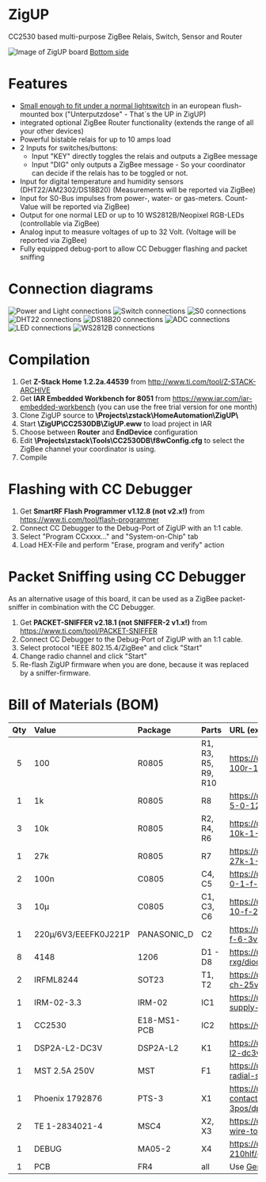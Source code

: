 ﻿# ZigUP
CC2530 based multi-purpose ZigBee Relais, Switch, Sensor and Router

![Image of ZigUP board](https://github.com/formtapez/ZigUP/raw/master/Pictures/top2.jpg)
[Bottom side](https://raw.githubusercontent.com/formtapez/ZigUP/master/Pictures/bottom.jpg)

# Features

* [Small enough to fit under a normal lightswitch](https://raw.githubusercontent.com/formtapez/ZigUP/master/Pictures/size.jpg) in an european flush-mounted box ("Unterputzdose" - That´s the UP in ZigUP)
* integrated optional ZigBee Router functionality (extends the range of all your other devices)
* Powerful bistable relais for up to 10 amps load
* 2 Inputs for switches/buttons:
	* Input "KEY" directly toggles the relais and outputs a ZigBee message
	* Input "DIG" only outputs a ZigBee message - So your coordinator can decide if the relais has to be toggled or not.
* Input for digital temperature and humidity sensors (DHT22/AM2302/DS18B20) (Measurements will be reported via ZigBee)
* Input for S0-Bus impulses from power-, water- or gas-meters. Count-Value will be reported via ZigBee)
* Output for one normal LED or up to 10 WS2812B/Neopixel RGB-LEDs (controllable via ZigBee)
* Analog input to measure voltages of up to 32 Volt. (Voltage will be reported via ZigBee)
* Fully equipped debug-port to allow CC Debugger flashing and packet sniffing

# Connection diagrams

![Power and Light connections](https://github.com/formtapez/ZigUP/raw/master/Pictures/connection_Light.png)
![Switch connections](https://github.com/formtapez/ZigUP/raw/master/Pictures/connection_Switch.png)
![S0 connections](https://github.com/formtapez/ZigUP/raw/master/Pictures/connection_S0.png)
![DHT22 connections](https://github.com/formtapez/ZigUP/raw/master/Pictures/connection_DHT22.png)
![DS18B20 connections](https://github.com/formtapez/ZigUP/raw/master/Pictures/connection_DS18B20.png)
![ADC connections](https://github.com/formtapez/ZigUP/raw/master/Pictures/connection_ADC.png)
![LED connections](https://github.com/formtapez/ZigUP/raw/master/Pictures/connection_LED.png)
![WS2812B connections](https://github.com/formtapez/ZigUP/raw/master/Pictures/connection_WS2812B.png)

# Compilation

1. Get **Z-Stack Home 1.2.2a.44539** from http://www.ti.com/tool/Z-STACK-ARCHIVE
2. Get **IAR Embedded Workbench for 8051** from https://www.iar.com/iar-embedded-workbench (you can use the free trial version for one month)
3. Clone ZigUP source to **\Projects\zstack\HomeAutomation\ZigUP\\**
4. Start **\ZigUP\CC2530DB\ZigUP.eww** to load project in IAR
5. Choose between **Router** and **EndDevice** configuration
6. Edit **\Projects\zstack\Tools\CC2530DB\f8wConfig.cfg** to select the ZigBee channel your coordinator is using.
7. Compile

# Flashing with CC Debugger
1. Get **SmartRF Flash Programmer v1.12.8 (not v2.x!)** from https://www.ti.com/tool/flash-programmer
2. Connect CC Debugger to the Debug-Port of ZigUP with an 1:1 cable.
3. Select "Program CCxxxx..." and "System-on-Chip" tab
4. Load HEX-File and perform "Erase, program and verify" action

# Packet Sniffing using CC Debugger
As an alternative usage of this board, it can be used as a ZigBee packet-sniffer in combination with the CC Debugger.
1. Get **PACKET-SNIFFER v2.18.1 (not SNIFFER-2 v1.x!)** from https://www.ti.com/tool/PACKET-SNIFFER
2. Connect CC Debugger to the Debug-Port of ZigUP with an 1:1 cable.
3. Select protocol "IEEE 802.15.4/ZigBee" and click "Start"
4. Change radio channel and click "Start"
5. Re-flash ZigUP firmware when you are done, because it was replaced by a sniffer-firmware.


# Bill of Materials (BOM)

Qty | Value | Package | Parts | URL (exemplary supplier)
:--:|:----- |:------- |:------|:------------------------
5 | 100 | R0805 | R1, R3, R5, R9, R10 | https://uk.farnell.com/multicomp/mcwr08x1000ftl/res-100r-1-0-125w-0805-thick-film/dp/2447552
1 | 1k | R0805 | R8 | https://uk.farnell.com/multicomp/mcsr08x102-jtl/res-1k-5-0-125w-0805-ceramic/dp/2074338
3 | 10k | R0805 | R2, R4, R6 | https://uk.farnell.com/multicomp/mcwr08x1002ftl/res-10k-1-0-125w-0805-thick-film/dp/2447553
1 | 27k | R0805 | R7 | https://uk.farnell.com/multicomp/mcwr08x2702ftl/res-27k-1-0-125w-thick-film/dp/2447620
2 | 100n | C0805 | C4, C5 | https://uk.farnell.com/multicomp/mcu0805r104kct/cap-0-1-f-50v-10-x7r-0805/dp/9406387
3 | 10µ | C0805 | C1, C3, C6 | https://uk.farnell.com/murata/grm21br61e106ma73l/cap-10-f-25v-20-x5r-0805/dp/2611941
1 | 220µ/6V3/EEEFK0J221P | PANASONIC_D | C2 | https://uk.farnell.com/panasonic/eeefk0j221p/cap-220-f-6-3v-radial-smd/dp/1850086
8 | 4148 | 1206 | D1 - D8 | https://uk.farnell.com/taiwan-semiconductor/ts4148-rxg/diode-small-signal-75v-0-15a-1206/dp/2708388
2 | IRFML8244 | SOT23 | T1, T2 | https://uk.farnell.com/infineon/irfml8244trpbf/mosfet-n-ch-25v-5-7a-sot23/dp/1857298
1 | IRM-02-3.3 | IRM-02 | IC1 | https://uk.farnell.com/mean-well/irm-02-3-3/power-supply-ac-dc-3-3v-0-6a/dp/2815480
1 | CC2530 | E18-MS1-PCB | IC2 | https://www.aliexpress.com/item/-/32803052003.html
1 | DSP2A-L2-DC3V | DSP2A-L2 | K1 | https://uk.farnell.com/panasonic-electric-works/dsp2a-l2-dc3v/relay-dpst-no-250vac-30vdc-5a/dp/2095635
1 | MST 2.5A 250V | MST | F1 | https://uk.farnell.com/multicomp/mst-2-5a-250v/fuse-radial-slow-blow-2-5a/dp/1566104
1 | Phoenix 1792876 | PTS-3 | X1 | https://uk.farnell.com/phoenix-contact/1792876/terminal-block-wire-to-brd-3pos/dp/2072378
2 | TE 1-2834021-4 | MSC4 | X2, X3 | https://uk.farnell.com/te-connectivity/1-2834021-4/tb-wire-to-board-4pos-26-20awg/dp/2610379
1 | DEBUG | MA05-2 | X4 | https://uk.farnell.com/amphenol-icc-fci/67997-210hlf/connector-header-10pos-2row-2/dp/2886080
1 | PCB | FR4 | all | Use [Gerber files](https://github.com/formtapez/ZigUP/tree/master/Layout/Gerber) or [contact me](mailto:ZigUP@posthub.de) if you need a bare PCB

